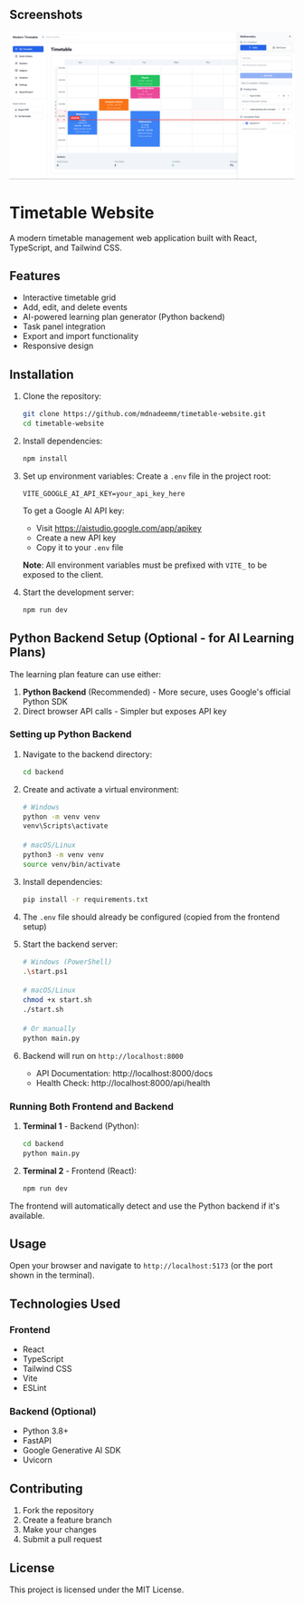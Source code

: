 ## Screenshots

![App Screenshot](screenshots/app-screenshot.png)


# Timetable Website

A modern timetable management web application built with React, TypeScript, and Tailwind CSS.

## Features

- Interactive timetable grid
- Add, edit, and delete events
- AI-powered learning plan generator (Python backend)
- Task panel integration
- Export and import functionality
- Responsive design

## Installation

1. Clone the repository:
   ```bash
   git clone https://github.com/mdnadeemm/timetable-website.git
   cd timetable-website
   ```

2. Install dependencies:
   ```bash
   npm install
   ```

3. Set up environment variables:
   Create a `.env` file in the project root:
   ```env
   VITE_GOOGLE_AI_API_KEY=your_api_key_here
   ```
   
   To get a Google AI API key:
   - Visit https://aistudio.google.com/app/apikey
   - Create a new API key
   - Copy it to your `.env` file
   
   **Note**: All environment variables must be prefixed with `VITE_` to be exposed to the client.

4. Start the development server:
   ```bash
   npm run dev
   ```

## Python Backend Setup (Optional - for AI Learning Plans)

The learning plan feature can use either:
1. **Python Backend** (Recommended) - More secure, uses Google's official Python SDK
2. Direct browser API calls - Simpler but exposes API key

### Setting up Python Backend

1. Navigate to the backend directory:
   ```bash
   cd backend
   ```

2. Create and activate a virtual environment:
   ```bash
   # Windows
   python -m venv venv
   venv\Scripts\activate

   # macOS/Linux
   python3 -m venv venv
   source venv/bin/activate
   ```

3. Install dependencies:
   ```bash
   pip install -r requirements.txt
   ```

4. The `.env` file should already be configured (copied from the frontend setup)

5. Start the backend server:
   ```bash
   # Windows (PowerShell)
   .\start.ps1

   # macOS/Linux
   chmod +x start.sh
   ./start.sh

   # Or manually
   python main.py
   ```

6. Backend will run on `http://localhost:8000`
   - API Documentation: http://localhost:8000/docs
   - Health Check: http://localhost:8000/api/health

### Running Both Frontend and Backend

1. **Terminal 1** - Backend (Python):
   ```bash
   cd backend
   python main.py
   ```

2. **Terminal 2** - Frontend (React):
   ```bash
   npm run dev
   ```

The frontend will automatically detect and use the Python backend if it's available.

## Usage

Open your browser and navigate to `http://localhost:5173` (or the port shown in the terminal).

## Technologies Used

### Frontend
- React
- TypeScript
- Tailwind CSS
- Vite
- ESLint

### Backend (Optional)
- Python 3.8+
- FastAPI
- Google Generative AI SDK
- Uvicorn

## Contributing

1. Fork the repository
2. Create a feature branch
3. Make your changes
4. Submit a pull request

## License

This project is licensed under the MIT License.